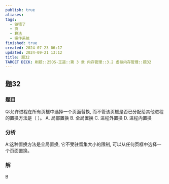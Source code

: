 ```yaml
---
publish: true
aliases: 
tags:
  - 做错了
  - 页
  - 算法
  - 操作系统
finished: true
created: 2024-07-23 06:17
updated: 2024-09-21 13:12
title: 题32
TARGET DECK: 刷题::25OS-王道::第 3 章 内存管理::3.2 虚拟内存管理::题32
---
```

## 题32
### 题目
Q:允许进程在所有页框中选择一个页面替换, 而不管该页框是否已分配给其他进程的置换方法是（ ）。
A. 局部置换 B. 全局置换 C. 进程外置换 D. 进程内置换
### 分析
A:这种置换方法是全局置换, 它不受驻留集大小的限制, 可以从任何页框中选择一个页面置换。
### 解
B
<!--ID: 1724147520448-->
